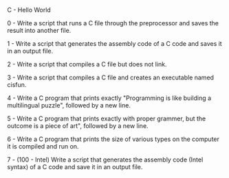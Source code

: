 C - Hello World

0 - Write a script that runs a C file through the preprocessor and saves the result into another file.

1 - Write a script that generates the assembly code of a C code and saves it in an output file.

2 - Write a script that compiles a C file but does not link.

3 - Write a script that compiles a C file and creates an executable named cisfun.

4 - Write a C program that prints exactly "Programming is like building a multilingual puzzle", followed by a new line.

5 - Write a C program that prints exactly with proper grammer, but the outcome is a piece of art", followed by a new line.

6 - Write a C program that prints the size of various types on the computer it is compiled and run on.

7 - (100 - Intel) Write a script that generates the assembly code (Intel syntax) of a C code and save it in an output file.

